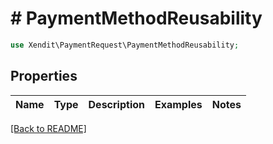 # # PaymentMethodReusability


```php
use Xendit\PaymentRequest\PaymentMethodReusability;
```

## Properties

Name | Type | Description | Examples | Notes
------------ | ------------- | ------------- | ------------- | ------------- 

[[Back to README]](../../README.md)
